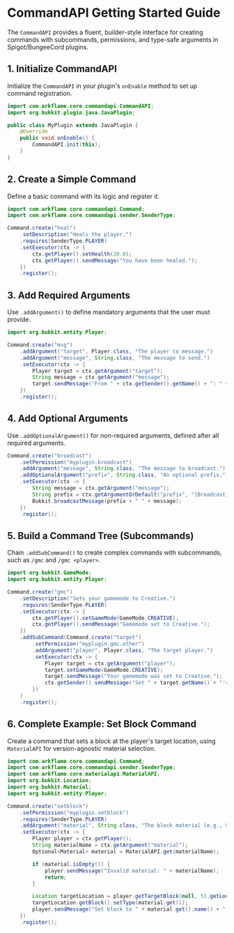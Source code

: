 # CommandAPI Getting Started Guide

The `CommandAPI` provides a fluent, builder-style interface for creating commands with subcommands, permissions, and type-safe arguments in Spigot/BungeeCord plugins.

## 1. Initialize CommandAPI

Initialize the `CommandAPI` in your plugin's `onEnable` method to set up command registration.

```java
import com.arkflame.core.commandapi.CommandAPI;
import org.bukkit.plugin.java.JavaPlugin;

public class MyPlugin extends JavaPlugin {
    @Override
    public void onEnable() {
        CommandAPI.init(this);
    }
}
```

## 2. Create a Simple Command

Define a basic command with its logic and register it.

```java
import com.arkflame.core.commandapi.Command;
import com.arkflame.core.commandapi.sender.SenderType;

Command.create("heal")
    .setDescription("Heals the player.")
    .requires(SenderType.PLAYER)
    .setExecutor(ctx -> {
        ctx.getPlayer().setHealth(20.0);
        ctx.getPlayer().sendMessage("You have been healed.");
    })
    .register();
```

## 3. Add Required Arguments

Use `.addArgument()` to define mandatory arguments that the user must provide.

```java
import org.bukkit.entity.Player;

Command.create("msg")
    .addArgument("target", Player.class, "The player to message.")
    .addArgument("message", String.class, "The message to send.")
    .setExecutor(ctx -> {
        Player target = ctx.getArgument("target");
        String message = ctx.getArgument("message");
        target.sendMessage("From " + ctx.getSender().getName() + ": " + message);
    })
    .register();
```

## 4. Add Optional Arguments

Use `.addOptionalArgument()` for non-required arguments, defined after all required arguments.

```java
Command.create("broadcast")
    .setPermission("myplugin.broadcast")
    .addArgument("message", String.class, "The message to broadcast.")
    .addOptionalArgument("prefix", String.class, "An optional prefix.")
    .setExecutor(ctx -> {
        String message = ctx.getArgument("message");
        String prefix = ctx.getArgumentOrDefault("prefix", "[Broadcast]");
        Bukkit.broadcastMessage(prefix + " " + message);
    })
    .register();
```

## 5. Build a Command Tree (Subcommands)

Chain `.addSubCommand()` to create complex commands with subcommands, such as `/gmc` and `/gmc <player>`.

```java
import org.bukkit.GameMode;
import org.bukkit.entity.Player;

Command.create("gmc")
    .setDescription("Sets your gamemode to Creative.")
    .requires(SenderType.PLAYER)
    .setExecutor(ctx -> {
        ctx.getPlayer().setGameMode(GameMode.CREATIVE);
        ctx.getPlayer().sendMessage("Gamemode set to Creative.");
    })
    .addSubCommand(Command.create("target")
        .setPermission("myplugin.gmc.other")
        .addArgument("player", Player.class, "The target player.")
        .setExecutor(ctx -> {
            Player target = ctx.getArgument("player");
            target.setGameMode(GameMode.CREATIVE);
            target.sendMessage("Your gamemode was set to Creative.");
            ctx.getSender().sendMessage("Set " + target.getName() + "'s gamemode to Creative.");
        })
    )
    .register();
```

## 6. Complete Example: Set Block Command

Create a command that sets a block at the player's target location, using `MaterialAPI` for version-agnostic material selection.

```java
import com.arkflame.core.commandapi.Command;
import com.arkflame.core.commandapi.sender.SenderType;
import com.arkflame.core.materialapi.MaterialAPI;
import org.bukkit.Location;
import org.bukkit.Material;
import org.bukkit.entity.Player;

Command.create("setblock")
    .setPermission("myplugin.setblock")
    .requires(SenderType.PLAYER)
    .addArgument("material", String.class, "The block material (e.g., STONE or DIAMOND_BLOCK).")
    .setExecutor(ctx -> {
        Player player = ctx.getPlayer();
        String materialName = ctx.getArgument("material");
        Optional<Material> material = MaterialAPI.get(materialName);

        if (material.isEmpty()) {
            player.sendMessage("Invalid material: " + materialName);
            return;
        }

        Location targetLocation = player.getTargetBlock(null, 5).getLocation();
        targetLocation.getBlock().setType(material.get());
        player.sendMessage("Set block to " + material.get().name() + " at " + targetLocation.toVector());
    })
    .register();
```
